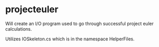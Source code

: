 projecteuler
============

Will create an I/O program used to go through successful project euler calculations.

Utilizes IOSkeleton.cs which is in the namespace HelperFiles.
